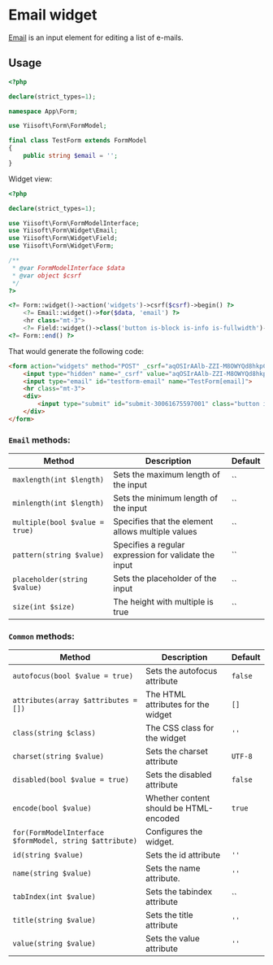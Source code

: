 # Email widget

[Email](https://www.w3.org/TR/2012/WD-html-markup-20120329/input.email.html#input.email) is an input element for editing a list of e-mails.

## Usage

```php
<?php

declare(strict_types=1);

namespace App\Form;

use Yiisoft\Form\FormModel;

final class TestForm extends FormModel
{
    public string $email = '';
}
```

Widget view:

```php
<?php

declare(strict_types=1);

use Yiisoft\Form\FormModelInterface;
use Yiisoft\Form\Widget\Email;
use Yiisoft\Form\Widget\Field;
use Yiisoft\Form\Widget\Form;

/**
 * @var FormModelInterface $data
 * @var object $csrf
 */
?>

<?= Form::widget()->action('widgets')->csrf($csrf)->begin() ?>
    <?= Email::widget()->for($data, 'email') ?>
    <hr class="mt-3">
    <?= Field::widget()->class('button is-block is-info is-fullwidth')->submitButton()->value('Save') ?>
<?= Form::end() ?>
```

That would generate the following code:

```html
<form action="widgets" method="POST" _csrf="aqOSIrAAlb-ZZI-M8OWYQd8hkpCTXEYVqQpAz4y3o-YazP4Ug1PD6d8L3PrAgPoTrFPR-9sDKkPjQCGYyNrojA==">
    <input type="hidden" name="_csrf" value="aqOSIrAAlb-ZZI-M8OWYQd8hkpCTXEYVqQpAz4y3o-YazP4Ug1PD6d8L3PrAgPoTrFPR-9sDKkPjQCGYyNrojA==">
    <input type="email" id="testform-email" name="TestForm[email]">
    <hr class="mt-3">
    <div>
        <input type="submit" id="submit-30061675597001" class="button is-block is-info is-fullwidth" name="submit-30061675597001" value="Save">
    </div>
</form>
```

### `Email` methods:

Method | Description | Default
-------|-------------|---------
`maxlength(int $length)` | Sets the maximum length of the input | ``
`minlength(int $length)` | Sets the minimum length of the input | ``
`multiple(bool $value = true)` | Specifies that the element allows multiple values | ``
`pattern(string $value)` | Specifies a regular expression for validate the input | ``
`placeholder(string $value)` | Sets the placeholder of the input | ``
`size(int $size)` | The height with multiple is true | ``

### `Common` methods:

Method | Description | Default
-------|-------------|---------
`autofocus(bool $value = true)` | Sets the autofocus attribute | `false`
`attributes(array $attributes = [])` | The HTML attributes for the widget | `[]`
`class(string $class)` | The CSS class for the widget | `''`
`charset(string $value)` | Sets the charset attribute | `UTF-8`
`disabled(bool $value = true)` | Sets the disabled attribute | `false`
`encode(bool $value)` | Whether content should be HTML-encoded | `true`
`for(FormModelInterface $formModel, string $attribute)` | Configures the widget. |
`id(string $value)` | Sets the id attribute | `''`
`name(string $value)` | Sets the name attribute. | `''`
`tabIndex(int $value)` | Sets the tabindex attribute | ``
`title(string $value)` | Sets the title attribute | `''`
`value(string $value)` | Sets the value attribute | `''`
